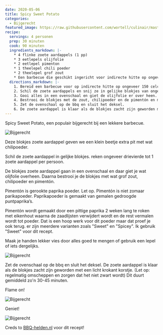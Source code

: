 ```yaml
---
date: 2020-05-06
title: Spicy Sweet Potato
categories:
  - Bijgerecht
featured_image: https://raw.githubusercontent.com/wortell/culinair/master/fotos/spicysweetpotato/1.jpg
recipe:
  servings: 4 personen
  prep: 30 minuten
  cook: 90 minuten
  ingredients_markdown: |-
    * 4 flinke zoete aardappels (1 pp)
    * 3 eetlepels olijfolie
    * 2 eetlepel pimenton
    * 1 theelepel chili poeder
    * 2 theelepel grof zout
    * Een barbecue die geschikt ingericht voor indirecte hitte op ongeveer 150 graden
  directions_markdown: |-
    1. Bereid een barbecue voor op indirecte hitte op ongeveer 150 celcius.
    2. Schil de zoete aardappels en snij ze in gelijke blokjes van ongeveer 2 tot 3 cm.
    3. Gooi alles in een ovenschaal en giet de olijfolie er over heen.
    4. Bestrooi de blokjes met de zout, chilipoeder en de pimentón en meng alles goed door elkaar.
    5. Zet de ovenschaal op de bbq en sluit het deksel.
    6. De zoete aardappel is klaar als de blokjes zacht zijn geworden met een licht krokant korstje. 
---
```

Spicy Sweet Potato, een populair bijgerecht bij een lekkere barbecue.

![Bijgerecht](https://raw.githubusercontent.com/wortell/culinair/master/fotos/spicysweetpotato/1.jpg)

Deze blokjes zoete aardappel geven we een klein beetje extra pit met wat chilipoeder.

Schil de zoete aardappel in gelijke blokjes. reken ongeveer drievierde tot 1 zoete aardappel per persoon.

De blokjes zoete aardappel gaan in een ovenschaal en daar giet je wat olijfolie overheen. Daarna bestrooi je de blokjes met wat grof zout, chilipoeder en pimentón.

Pimentón is gerookte paprika poeder. Let op. Pimentón is niet zomaar parikapoeder. Paprikapoeder is gemaakt van gemalen gedroogde puntpaprika’s.

Pimentón wordt gemaakt door een pittige paprika 2 weken lang te roken met eikenhout waarna de zaadlijsten verwijdert wordt en de rest vermalen wordt tot poeder. Dat is een hoop werk voor dit poeder maar dat proef je ook terug. er zijn meerdere varianten zoals "Sweet" en "Spicey". Ik gebruik "Sweet" voor dit recept.

Maak je handen lekker vies door alles goed te mengen of gebruik een lepel of iets dergelijks.

![Bijgerecht](https://raw.githubusercontent.com/wortell/culinair/master/fotos/spicysweetpotato/2.jpg)

Zet de ovenschaal op de bbq en sluit het deksel. De zoete aardappel is klaar als de blokjes zacht zijn geworden met een licht krokant korstje. (Let op: regelmatig omscheppen en zorgen dat het niet zwart wordt) Dit duurt gemiddeld zo'n 30-45 minuten.

Flame on!

![Bijgerecht](https://raw.githubusercontent.com/wortell/culinair/master/fotos/spicysweetpotato/1.jpg)

Geniet!

![Bijgerecht](https://raw.githubusercontent.com/wortell/culinair/master/fotos/spicysweetpotato/1.jpg)

Creds to [BBQ-helden.nl](http://www.bbq-helden.nl) voor dit recept!